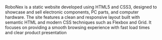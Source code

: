 RoboNex is a static website developed using HTML5 and CSS3, designed to showcase and sell electronic components, PC parts, and computer hardware. The site features a clean and responsive layout built with semantic HTML and modern CSS techniques such as Flexbox and Grid. It focuses on providing a smooth browsing experience with fast load times and clear product presentation
